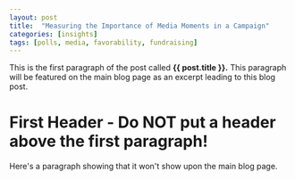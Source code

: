 ```yaml
---
layout: post
title:  "Measuring the Importance of Media Moments in a Campaign"
categories: [insights]
tags: [polls, media, favorability, fundraising]
---
```


This is the first paragraph of the post called **{{ post.title }}.** This paragraph will be featured on the main blog page as an excerpt leading to this blog post.

# First Header - Do NOT put a header above the first paragraph!

Here's a paragraph showing that it won't show upon the main blog page.
